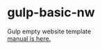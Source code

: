 # gulp-basic-nw
Gulp empty website template  
[manual is here.](http://qiita.com/nowri/items/98cbc66bde78d1ae19f1)
